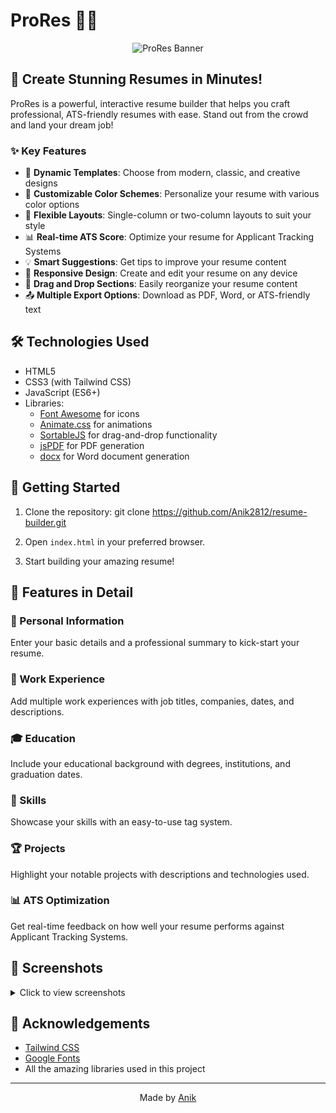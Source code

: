 # ProRes 📄✨
<div align="center">

  ![ProRes Banner](https://github.com/user-attachments/assets/e0a3dfc7-3366-4d17-8604-1cc751c35518)

</div>


## 🚀 Create Stunning Resumes in Minutes!

ProRes is a powerful, interactive resume builder that helps you craft professional, ATS-friendly resumes with ease. Stand out from the crowd and land your dream job!

### ✨ Key Features

- 🎨 **Dynamic Templates**: Choose from modern, classic, and creative designs
- 🌈 **Customizable Color Schemes**: Personalize your resume with various color options
- 📐 **Flexible Layouts**: Single-column or two-column layouts to suit your style
- 📊 **Real-time ATS Score**: Optimize your resume for Applicant Tracking Systems
- 💡 **Smart Suggestions**: Get tips to improve your resume content
- 📱 **Responsive Design**: Create and edit your resume on any device
- 🔄 **Drag and Drop Sections**: Easily reorganize your resume content
- 📤 **Multiple Export Options**: Download as PDF, Word, or ATS-friendly text

## 🛠️ Technologies Used

- HTML5
- CSS3 (with Tailwind CSS)
- JavaScript (ES6+)
- Libraries:
  - [Font Awesome](https://fontawesome.com/) for icons
  - [Animate.css](https://animate.style/) for animations
  - [SortableJS](https://sortablejs.github.io/Sortable/) for drag-and-drop functionality
  - [jsPDF](https://github.com/MrRio/jsPDF) for PDF generation
  - [docx](https://github.com/dolanmiu/docx) for Word document generation

## 🚀 Getting Started

1. Clone the repository:
  git clone https://github.com/Anik2812/resume-builder.git
2. Open `index.html` in your preferred browser.

3. Start building your amazing resume!

## 🌟 Features in Detail

### 📝 Personal Information
Enter your basic details and a professional summary to kick-start your resume.

### 💼 Work Experience
Add multiple work experiences with job titles, companies, dates, and descriptions.

### 🎓 Education
Include your educational background with degrees, institutions, and graduation dates.

### 🔧 Skills
Showcase your skills with an easy-to-use tag system.

### 🏆 Projects
Highlight your notable projects with descriptions and technologies used.

### 📊 ATS Optimization
Get real-time feedback on how well your resume performs against Applicant Tracking Systems.

## 📸 Screenshots

<details>
<summary>Click to view screenshots</summary>

![Template Selection](https://github.com/user-attachments/assets/ba4f8d9c-ba8a-4020-b006-c46545c63998)
*Choose from various templates*

![Color Schemes](https://github.com/user-attachments/assets/b3950671-267f-42ab-bef0-bae799d93434)
*Personalize with different color schemes*

![ATS Score](https://github.com/user-attachments/assets/830d7388-ba88-4e7f-9e25-ae1595d1af18)

*Real-time ATS scoring and suggestions*

</details>

## 🙏 Acknowledgements

- [Tailwind CSS](https://tailwindcss.com/)
- [Google Fonts](https://fonts.google.com/)
- All the amazing libraries used in this project

---
<div align="center">

  Made by [Anik](https://github.com/Anik2812/)

</div>  
